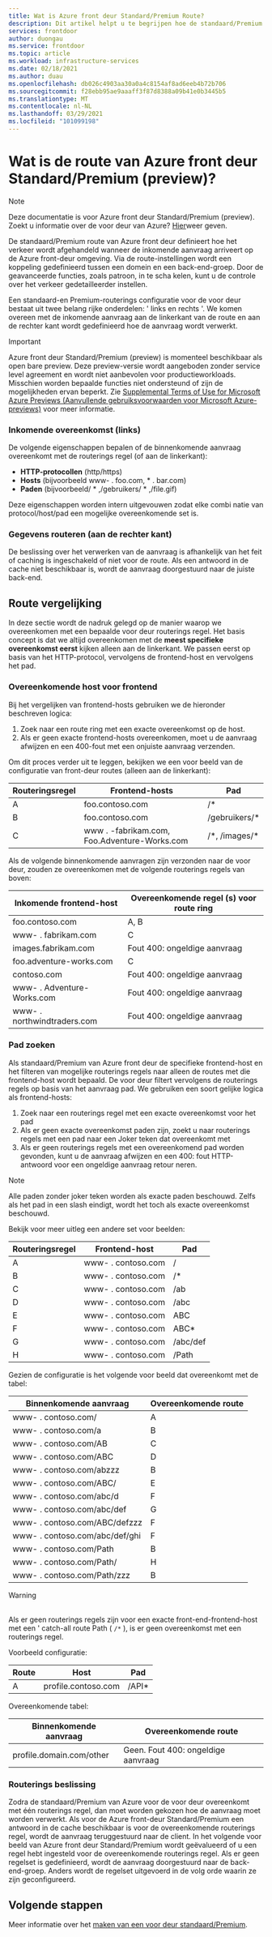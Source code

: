 ```yaml
---
title: Wat is Azure front deur Standard/Premium Route?
description: Dit artikel helpt u te begrijpen hoe de standaard/Premium van Azure overeenkomt met de routerings regel die moet worden gebruikt voor een binnenkomende aanvraag.
services: frontdoor
author: duongau
ms.service: frontdoor
ms.topic: article
ms.workload: infrastructure-services
ms.date: 02/18/2021
ms.author: duau
ms.openlocfilehash: db026c4903aa30a0a4c8154af8ad6eeb4b72b706
ms.sourcegitcommit: f28ebb95ae9aaaff3f87d8388a09b41e0b3445b5
ms.translationtype: MT
ms.contentlocale: nl-NL
ms.lasthandoff: 03/29/2021
ms.locfileid: "101099198"
---
```

# <a name="what-is-azure-front-door-standardpremium-preview-route"></a>Wat is de route van Azure front deur Standard/Premium (preview)?

> [!Note]
> Deze documentatie is voor Azure front deur Standard/Premium (preview). Zoekt u informatie over de voor deur van Azure? [Hier](../front-door-overview.md)weer geven.

De standaard/Premium route van Azure front deur definieert hoe het verkeer wordt afgehandeld wanneer de inkomende aanvraag arriveert op de Azure front-deur omgeving. Via de route-instellingen wordt een koppeling gedefinieerd tussen een domein en een back-end-groep. Door de geavanceerde functies, zoals patroon, in te scha kelen, kunt u de controle over het verkeer gedetailleerder instellen.

Een standaard-en Premium-routerings configuratie voor de voor deur bestaat uit twee belang rijke onderdelen: ' links en rechts '. We komen overeen met de inkomende aanvraag aan de linkerkant van de route en aan de rechter kant wordt gedefinieerd hoe de aanvraag wordt verwerkt.

> [!IMPORTANT]
> Azure front deur Standard/Premium (preview) is momenteel beschikbaar als open bare preview.
> Deze preview-versie wordt aangeboden zonder service level agreement en wordt niet aanbevolen voor productieworkloads. Misschien worden bepaalde functies niet ondersteund of zijn de mogelijkheden ervan beperkt.
> Zie [Supplemental Terms of Use for Microsoft Azure Previews (Aanvullende gebruiksvoorwaarden voor Microsoft Azure-previews)](https://azure.microsoft.com/support/legal/preview-supplemental-terms/) voor meer informatie.

### <a name="incoming-match-left-hand-side"></a>Inkomende overeenkomst (links)

De volgende eigenschappen bepalen of de binnenkomende aanvraag overeenkomt met de routerings regel (of aan de linkerkant):

* **HTTP-protocollen** (http/https)
* **Hosts** (bijvoorbeeld www- \. foo.com, \* . bar.com)
* **Paden** (bijvoorbeeld/ \* ,/gebruikers/ \* ,/file.gif)

Deze eigenschappen worden intern uitgevouwen zodat elke combi natie van protocol/host/pad een mogelijke overeenkomende set is.

### <a name="route-data-right-hand-side"></a>Gegevens routeren (aan de rechter kant)

De beslissing over het verwerken van de aanvraag is afhankelijk van het feit of caching is ingeschakeld of niet voor de route. Als een antwoord in de cache niet beschikbaar is, wordt de aanvraag doorgestuurd naar de juiste back-end.

## <a name="route-matching"></a>Route vergelijking

In deze sectie wordt de nadruk gelegd op de manier waarop we overeenkomen met een bepaalde voor deur routerings regel. Het basis concept is dat we altijd overeenkomen met de **meest specifieke overeenkomst eerst** kijken alleen aan de linkerkant.  We passen eerst op basis van het HTTP-protocol, vervolgens de frontend-host en vervolgens het pad.

### <a name="frontend-host-matching"></a>Overeenkomende host voor frontend

Bij het vergelijken van frontend-hosts gebruiken we de hieronder beschreven logica:

1. Zoek naar een route ring met een exacte overeenkomst op de host.
2. Als er geen exacte frontend-hosts overeenkomen, moet u de aanvraag afwijzen en een 400-fout met een onjuiste aanvraag verzenden.

Om dit proces verder uit te leggen, bekijken we een voor beeld van de configuratie van front-deur routes (alleen aan de linkerkant):

| Routeringsregel | Frontend-hosts | Pad |
|-------|--------------------|-------|
| A | foo.contoso.com | /\* |
| B | foo.contoso.com | /gebruikers/\* |
| C | www \. -fabrikam.com, Foo.Adventure-Works.com  | /\*, /images/\* |

Als de volgende binnenkomende aanvragen zijn verzonden naar de voor deur, zouden ze overeenkomen met de volgende routerings regels van boven:

| Inkomende frontend-host | Overeenkomende regel (s) voor route ring |
|---------------------|---------------|
| foo.contoso.com | A, B |
| www- \. fabrikam.com | C |
| images.fabrikam.com | Fout 400: ongeldige aanvraag |
| foo.adventure-works.com | C |
| contoso.com | Fout 400: ongeldige aanvraag |
| www- \. Adventure-Works.com | Fout 400: ongeldige aanvraag |
| www- \. northwindtraders.com | Fout 400: ongeldige aanvraag |

### <a name="path-matching"></a>Pad zoeken

Als standaard/Premium van Azure front deur de specifieke frontend-host en het filteren van mogelijke routerings regels naar alleen de routes met die frontend-host wordt bepaald. De voor deur filtert vervolgens de routerings regels op basis van het aanvraag pad. We gebruiken een soort gelijke logica als frontend-hosts:

1. Zoek naar een routerings regel met een exacte overeenkomst voor het pad
2. Als er geen exacte overeenkomst paden zijn, zoekt u naar routerings regels met een pad naar een Joker teken dat overeenkomt met
3. Als er geen routerings regels met een overeenkomend pad worden gevonden, kunt u de aanvraag afwijzen en een 400: fout HTTP-antwoord voor een ongeldige aanvraag retour neren.

>[!NOTE]
> Alle paden zonder joker teken worden als exacte paden beschouwd. Zelfs als het pad in een slash eindigt, wordt het toch als exacte overeenkomst beschouwd.

Bekijk voor meer uitleg een andere set voor beelden:

| Routeringsregel | Frontend-host    | Pad     |
|-------|---------|----------|
| A     | www- \. contoso.com | /        |
| B     | www- \. contoso.com | /\*      |
| C     | www- \. contoso.com | /ab      |
| D     | www- \. contoso.com | /abc     |
| E     | www- \. contoso.com | ABC    |
| F     | www- \. contoso.com | ABC\*  |
| G     | www- \. contoso.com | /abc/def |
| H     | www- \. contoso.com | /Path   |

Gezien de configuratie is het volgende voor beeld dat overeenkomt met de tabel:

| Binnenkomende aanvraag    | Overeenkomende route |
|---------------------|---------------|
| www- \. contoso.com/            | A             |
| www- \. contoso.com/a           | B             |
| www- \. contoso.com/AB          | C             |
| www- \. contoso.com/ABC         | D             |
| www- \. contoso.com/abzzz       | B             |
| www- \. contoso.com/ABC/        | E             |
| www- \. contoso.com/abc/d       | F             |
| www- \. contoso.com/abc/def     | G             |
| www- \. contoso.com/ABC/defzzz  | F             |
| www- \. contoso.com/abc/def/ghi | F             |
| www- \. contoso.com/Path        | B             |
| www- \. contoso.com/Path/       | H             |
| www- \. contoso.com/Path/zzz    | B             |

>[!WARNING]
> </br> Als er geen routerings regels zijn voor een exacte front-end-frontend-host met een ' catch-all route Path ( `/*` ), is er geen overeenkomst met een routerings regel.
>
> Voorbeeld configuratie:
>
> | Route | Host             | Pad    |
> |-------|------------------|---------|
> | A     | profile.contoso.com | /API\* |
>
> Overeenkomende tabel:
>
> | Binnenkomende aanvraag       | Overeenkomende route |
> |------------------------|---------------|
> | profile.domain.com/other | Geen. Fout 400: ongeldige aanvraag |

### <a name="routing-decision"></a>Routerings beslissing

Zodra de standaard/Premium van Azure voor de voor deur overeenkomt met één routerings regel, dan moet worden gekozen hoe de aanvraag moet worden verwerkt. Als voor de Azure front-deur Standard/Premium een antwoord in de cache beschikbaar is voor de overeenkomende routerings regel, wordt de aanvraag teruggestuurd naar de client. In het volgende voor beeld van Azure front deur Standard/Premium wordt geëvalueerd of u een regel hebt ingesteld voor de overeenkomende routerings regel. Als er geen regelset is gedefinieerd, wordt de aanvraag doorgestuurd naar de back-end-groep. Anders wordt de regelset uitgevoerd in de volg orde waarin ze zijn geconfigureerd.

## <a name="next-steps"></a>Volgende stappen

Meer informatie over het [maken van een voor deur standaard/Premium](create-front-door-portal.md).
